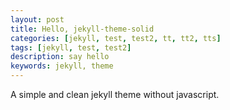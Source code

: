 ```yaml
---
layout: post
title: Hello, jekyll-theme-solid
categories: [jekyll, test, test2, tt, tt2, tts]
tags: [jekyll, test, test2]
description: say hello
keywords: jekyll, theme
---
```


A simple and clean jekyll theme without javascript.
